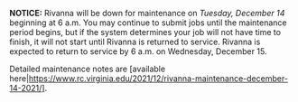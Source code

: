 
**NOTICE:** Rivanna will be down for maintenance on *Tuesday, December 14* beginning at 6 a.m. You may continue to submit jobs until the maintenance period begins, but if the system determines your job will not have time to finish, it will not start until Rivanna is returned to service. Rivanna is expected to return to service by 6 a.m. on Wednesday, December 15. 

Detailed maintenance notes are [available here|https://www.rc.virginia.edu/2021/12/rivanna-maintenance-december-14-2021/].
